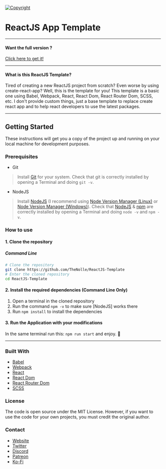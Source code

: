 [![Copyright](https://readme-typing-svg.demolab.com?font=Fira+Code&weight=500&size=50&duration=3000&pause=2000&color=EB87F7&center=true&vCenter=true&width=1000&height=50&lines=Nolly)](https://thenolle.com)

# ReactJS App Template

---

#### Want the full version ?
[Click here to get it!](../../)

---

#### What is this ReactJS Template?

Tired of creating a new ReactJS project from scratch? Even worse by using create-react-app? Well, this is the template for you! This template is a basic one using Babel, Webpack, React, React Dom, React Router Dom, SCSS, etc. I don't provide custom things, just a base template to replace create react app and to help react developers to use the latest packages.

---

## Getting Started
These instructions will get you a copy of the project up and running on your local machine for development purposes.

### Prerequisites
- Git
> Install [Git](https://git-scm.com/) for your system.
> Check that git is correctly installed by opening a Terminal and doing `git -v`.
- NodeJS
> Install [NodeJS](https://nodejs.org/) (I recommend using [Node Version Manager (Linux)](https://github.com/nvm-sh/nvm) or [Node Version Manager (Windows)](https://github.com/coreybutler/nvm-windows)).
> Check that [NodeJS](https://nodejs.org/) & [npm](https://www.npmjs.com/) are correctly installed by opening a Terminal and doing `node -v` and `npm -v`.

### How to use

#### 1. Clone the repository
##### Command Line
```sh
# Clone the repository
git clone https://github.com/TheNolle/ReactJS-Template
# Enter the cloned repository
cd ReactJS-Template
```

#### 2. Install the required dependencies (Command Line Only)
1. Open a terminal in the cloned repository
2. Run the command `npm -v` to make sure [NodeJS] works there
3. Run `npm install` to install the dependencies

#### 3. Run the Application with your modifications
In the same terminal run this: `npm run start` and enjoy. 🎉

---

### Built With
* [Babel](https://babeljs.io/)
* [Webpack](https://webpack.js.org/)
* [React](https://reactjs.org/)
* [React Dom](https://reactjs.org/docs/react-dom.html)
* [React Router Dom](https://reactrouter.com/web/guides/quick-start)
* [SCSS](https://sass-lang.com/)

### License
The code is open source under the MIT License. However, if you want to use the code for your own projects, you must credit the original author.

### Contact
* [Website](https://thenolle.com/)
* [Twitter](https://twitter.com/TheNolly_)
* [Discord](https://discord.com/invite/86yVsMVN9z)
* [Patreon](https://www.patreon.com/TheNolle)
* [Ko-Fi](https://ko-fi.com/nolly__)
